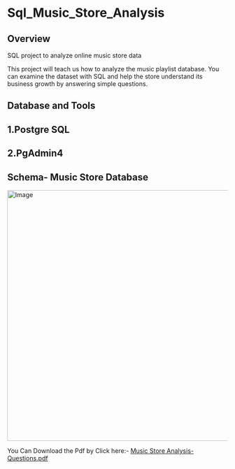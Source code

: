 # Sql_Music_Store_Analysis

## Overview

SQL project to analyze online music store data

This project  will teach us how to analyze the music playlist database. You can examine the dataset with SQL and help the store understand its business growth by answering simple questions.


## Database and Tools
## 1.Postgre SQL
## 2.PgAdmin4

## Schema- Music Store Database
<img width="710" height="574" alt="Image" src="https://github.com/user-attachments/assets/d2796e0c-55a5-46c1-b548-1c87c6e2da81" />


You Can Download the Pdf by Click here:-  [Music Store Analysis-Questions.pdf](https://github.com/user-attachments/files/21065459/Music.Store.Analysis-Questions.pdf)
